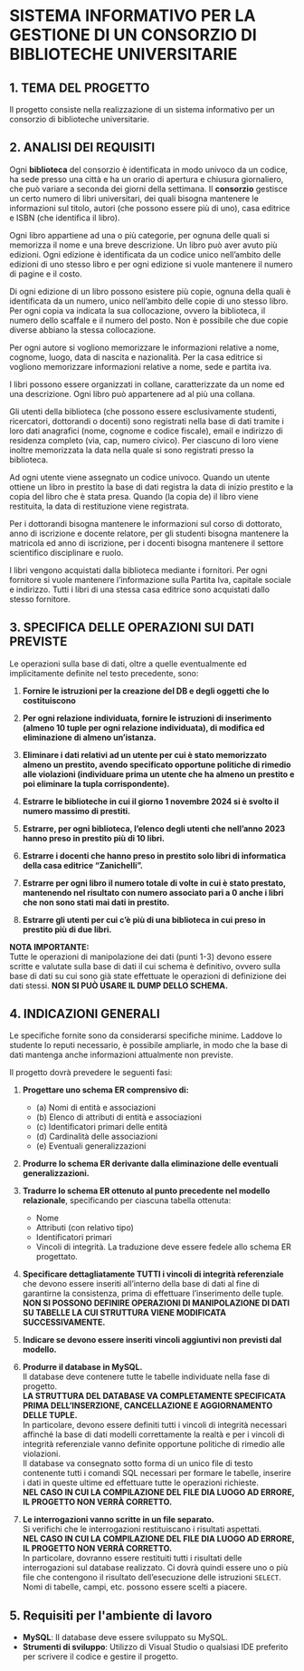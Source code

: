 # SISTEMA INFORMATIVO PER LA GESTIONE DI UN CONSORZIO DI BIBLIOTECHE UNIVERSITARIE

## 1. TEMA DEL PROGETTO
Il progetto consiste nella realizzazione di un sistema informativo per un consorzio di biblioteche universitarie.

## 2. ANALISI DEI REQUISITI
Ogni **biblioteca** del consorzio è identificata in modo univoco da un codice, ha sede presso una città e ha un orario di apertura e chiusura giornaliero, che può variare a seconda dei giorni della settimana. 
Il **consorzio** gestisce un certo numero di libri universitari, dei quali bisogna mantenere le informazioni sul titolo, autori (che possono essere più di uno), casa editrice e ISBN (che identifica il libro).  

Ogni libro appartiene ad una o più categorie, per ognuna delle quali si memorizza il nome e una breve descrizione. Un libro può aver avuto più edizioni. Ogni edizione è identificata da un codice unico nell’ambito delle edizioni di uno stesso libro e per ogni edizione si vuole mantenere il numero di pagine e il costo.

Di ogni edizione di un libro possono esistere più copie, ognuna della quali è identificata da un numero, unico nell’ambito delle copie di uno stesso libro. Per ogni copia va indicata la sua collocazione, ovvero la biblioteca, il numero dello scaffale e il numero del posto. Non è possibile che due copie diverse abbiano la stessa collocazione.

Per ogni autore si vogliono memorizzare le informazioni relative a nome, cognome, luogo, data di nascita e nazionalità. Per la casa editrice si vogliono memorizzare informazioni relative a nome, sede e partita iva.

I libri possono essere organizzati in collane, caratterizzate da un nome ed una descrizione. Ogni libro può appartenere ad al più una collana.

Gli utenti della biblioteca (che possono essere esclusivamente studenti, ricercatori, dottorandi o docenti) sono registrati nella base di dati tramite i loro dati anagrafici (nome, cognome e codice fiscale), email e indirizzo di residenza completo (via, cap, numero civico). Per ciascuno di loro viene inoltre memorizzata la data nella quale si sono registrati presso la biblioteca.

Ad ogni utente viene assegnato un codice univoco. Quando un utente ottiene un libro in prestito la base di dati registra la data di inizio prestito e la copia del libro che è stata presa. Quando (la copia de) il libro viene restituita, la data di restituzione viene registrata.

Per i dottorandi bisogna mantenere le informazioni sul corso di dottorato, anno di iscrizione e docente relatore, per gli studenti bisogna mantenere la matricola ed anno di iscrizione, per i docenti bisogna mantenere il settore scientifico disciplinare e ruolo.

I libri vengono acquistati dalla biblioteca mediante i fornitori. Per ogni fornitore si vuole mantenere l’informazione sulla Partita Iva, capitale sociale e indirizzo. Tutti i libri di una stessa casa editrice sono acquistati dallo stesso fornitore.

## 3. SPECIFICA DELLE OPERAZIONI SUI DATI PREVISTE
Le operazioni sulla base di dati, oltre a quelle eventualmente ed implicitamente definite nel testo precedente, sono:

1. **Fornire le istruzioni per la creazione del DB e degli oggetti che lo costituiscono**

2. **Per ogni relazione individuata, fornire le istruzioni di inserimento (almeno 10 tuple per ogni relazione individuata), di modifica ed eliminazione di almeno un’istanza.**

3. **Eliminare i dati relativi ad un utente per cui è stato memorizzato almeno un prestito, avendo specificato opportune politiche di rimedio alle violazioni (individuare prima un utente che ha almeno un prestito e poi eliminare la tupla corrispondente).**

4. **Estrarre le biblioteche in cui il giorno 1 novembre 2024 si è svolto il numero massimo di prestiti.**

5. **Estrarre, per ogni biblioteca, l’elenco degli utenti che nell’anno 2023 hanno preso in prestito più di 10 libri.**

6. **Estrarre i docenti che hanno preso in prestito solo libri di informatica della casa editrice “Zanichelli”.**

7. **Estrarre per ogni libro il numero totale di volte in cui è stato prestato, mantenendo nel risultato con numero associato pari a 0 anche i libri che non sono stati mai dati in prestito.**

8. **Estrarre gli utenti per cui c’è più di una biblioteca in cui preso in prestito più di due libri.**

**NOTA IMPORTANTE:**  
Tutte le operazioni di manipolazione dei dati (punti 1-3) devono essere scritte e valutate sulla base di dati il cui schema è definitivo, ovvero sulla base di dati su cui sono già state effettuate le operazioni di definizione dei dati stessi. **NON SI PUÒ USARE IL DUMP DELLO SCHEMA.**

## 4. INDICAZIONI GENERALI
Le specifiche fornite sono da considerarsi specifiche minime. Laddove lo studente lo reputi necessario, è possibile ampliarle, in modo che la base di dati mantenga anche informazioni attualmente non previste.

Il progetto dovrà prevedere le seguenti fasi:

1. **Progettare uno schema ER comprensivo di:**
   - (a) Nomi di entità e associazioni
   - (b) Elenco di attributi di entità e associazioni
   - (c) Identificatori primari delle entità
   - (d) Cardinalità delle associazioni
   - (e) Eventuali generalizzazioni

2. **Produrre lo schema ER derivante dalla eliminazione delle eventuali generalizzazioni.**

3. **Tradurre lo schema ER ottenuto al punto precedente nel modello relazionale**, specificando per ciascuna tabella ottenuta:
   - Nome
   - Attributi (con relativo tipo)
   - Identificatori primari
   - Vincoli di integrità.
   La traduzione deve essere fedele allo schema ER progettato.

4. **Specificare dettagliatamente TUTTI i vincoli di integrità referenziale** che devono essere inseriti all’interno della base di dati al fine di garantirne la consistenza, prima di effettuare l’inserimento delle tuple. **NON SI POSSONO DEFINIRE OPERAZIONI DI MANIPOLAZIONE DI DATI SU TABELLE LA CUI STRUTTURA VIENE MODIFICATA SUCCESSIVAMENTE.**

5. **Indicare se devono essere inseriti vincoli aggiuntivi non previsti dal modello.**

6. **Produrre il database in MySQL.**  
   Il database deve contenere tutte le tabelle individuate nella fase di progetto.  
   **LA STRUTTURA DEL DATABASE VA COMPLETAMENTE SPECIFICATA PRIMA DELL’INSERZIONE, CANCELLAZIONE E AGGIORNAMENTO DELLE TUPLE.**  
   In particolare, devono essere definiti tutti i vincoli di integrità necessari affinché la base di dati modelli correttamente la realtà e per i vincoli di integrità referenziale vanno definite opportune politiche di rimedio alle violazioni.  
   Il database va consegnato sotto forma di un unico file di testo contenente tutti i comandi SQL necessari per formare le tabelle, inserire i dati in queste ultime ed effettuare tutte le operazioni richieste.  
   **NEL CASO IN CUI LA COMPILAZIONE DEL FILE DIA LUOGO AD ERRORE, IL PROGETTO NON VERRÀ CORRETTO.**

7. **Le interrogazioni vanno scritte in un file separato.**  
   Si verifichi che le interrogazioni restituiscano i risultati aspettati.  
   **NEL CASO IN CUI LA COMPILAZIONE DEL FILE DIA LUOGO AD ERRORE, IL PROGETTO NON VERRÀ CORRETTO.**  
   In particolare, dovranno essere restituiti tutti i risultati delle interrogazioni sul database realizzato. Ci dovrà quindi essere uno o più file che contengono il risultato dell’esecuzione delle istruzioni `SELECT`.  
   Nomi di tabelle, campi, etc. possono essere scelti a piacere.

## 5. Requisiti per l'ambiente di lavoro
- **MySQL**: Il database deve essere sviluppato su MySQL.
- **Strumenti di sviluppo**: Utilizzo di Visual Studio o qualsiasi IDE preferito per scrivere il codice e gestire il progetto.


